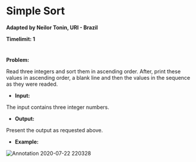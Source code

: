 # Simple Sort

**Adapted by Neilor Tonin, URI - Brazil**

**Timelimit: 1**
#

**Problem:**

Read three integers and sort them in ascending order. After, print these values in ascending order, a blank line and then the values in the sequence as they were readed.

- **Input:**

The input contains three integer numbers.

- **Output:**

Present the output as requested above.

- **Example:**

![Annotation 2020-07-22 220328](https://user-images.githubusercontent.com/68206376/88243681-931bec80-cc67-11ea-8609-96eb79a652ab.jpg)
